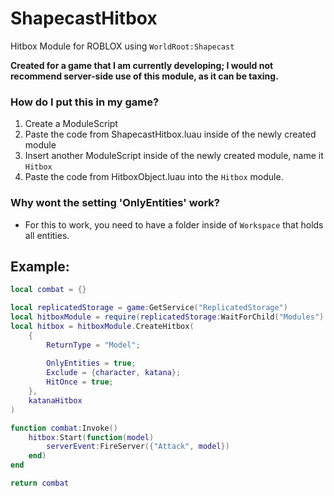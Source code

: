 # ShapecastHitbox
Hitbox Module for ROBLOX using `WorldRoot:Shapecast`

**Created for a game that I am currently developing; I would not recommend server-side use of this module, as it can be taxing.**

### How do I put this in my game?
1. Create a ModuleScript
2. Paste the code from ShapecastHitbox.luau inside of the newly created module
3. Insert another ModuleScript inside of the newly created module, name it `Hitbox`
4. Paste the code from HitboxObject.luau into the `Hitbox` module.

### Why wont the setting 'OnlyEntities' work?
- For this to work, you need to have a folder inside of `Workspace` that holds all entities.

## Example:
```lua
local combat = {}

local replicatedStorage = game:GetService("ReplicatedStorage")
local hitboxModule = require(replicatedStorage:WaitForChild("Modules"):WaitForChild("ShapecastHitbox"))
local hitbox = hitboxModule.CreateHitbox(
	{
		ReturnType = "Model";
		
		OnlyEntities = true;
		Exclude = {character, katana};
		HitOnce = true;
	},
	katanaHitbox
)

function combat:Invoke()
	hitbox:Start(function(model)
		serverEvent:FireServer({"Attack", model})
	end)
end

return combat
```
